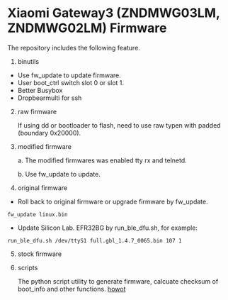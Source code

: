 # Xiaomi Gateway3 (ZNDMWG03LM, ZNDMWG02LM) Firmware

The repository includes the following feature.

1. binutils

- Use fw_update to update firmware.
- User boot_ctrl switch slot 0 or slot 1.
- Better Busybox
- Dropbearmulti for ssh

2. raw firmware

    If using dd or bootloader to flash, need to use raw typen with padded (boundary 0x20000).

3. modified firmware

    a. The modified firmwares was enabled tty rx and telnetd.

    b. Use fw_update to update.

4. original firmware

- Roll back to original firmware or upgrade firmware by fw_update.
```
fw_update linux.bin
```
- Update Silicon Lab. EFR32BG by run_ble_dfu.sh, for example:
```
run_ble_dfu.sh /dev/ttyS1 full.gbl_1.4.7_0065.bin 107 1
```

5. stock firmware

6. scripts

   The python script utility to generate firmware, calcuate checksum of boot_info and other functions.
[howot](https://github.com/niceboygithub/XiaomiGateway3fw/blob/master/scripts/README.md "howot")